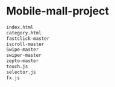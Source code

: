 # Mobile-mall-project

``` bash
index.html
category.html
fastclick-master
iscroll-master
Swipe-master
swiper-master
zepto-master
touch.js
selector.js
fx.js
```

